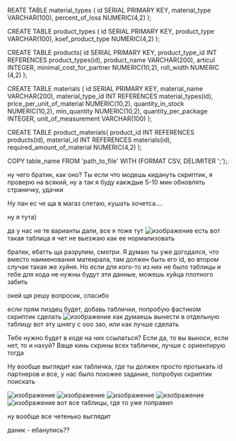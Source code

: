 REATE TABLE material_types (
  id SERIAL PRIMARY KEY,
  material_type VARCHAR(100),
  percent_of_loss NUMERIC(4,2)
);

CREATE TABLE product_types (
  id SERIAL PRIMARY KEY,
  product_type VARCHAR(100),
  koef_product_type NUMERIC(4,2)
);

CREATE TABLE products(
  id SERIAL PRIMARY KEY,
  product_type_id INT REFERENCES product_types(id),
  product_name VARCHAR(200),
  articul INTEGER,
  minimal_cost_for_partner NUMERIC(10,2),
  roll_width NUMERIC (4,2)
);

CREATE TABLE materials (
  id SERIAL PRIMARY KEY,
  material_name VARCHAR(200),
  material_type_id INT REFERENCES material_types(id),
  price_per_unit_of_material NUMERIC(10,2),
  quantity_in_stock NUMERIC(10,2),
  min_quantity NUMERIC(10,2),
  quantity_per_package INTEGER,
  unit_of_measurement VARCHAR(100)
);

CREATE TABLE product_materials(
  product_id INT REFERENCES products(id),
  material_id INT REFERENCES materials(id),
  required_amount_of_material NUMERIC(4,2)
);

COPY table_name FROM 'path_to_file' WITH (FORMAT CSV, DELIMITER ';');.

ну чего братик, как оно? Ты если что модешь кидануть скриптик, я проверю на всякий, ну а так я буду какждые 5-10 мин обновлять страничку, удачки

Ну лан ес че ща в магаз слетаю, кушать хочетса....

ну я тута)

да у нас не те варианты дали, все я тоже тут 
![изображение](https://github.com/user-attachments/assets/3a5679e9-86ca-43f3-849f-23d8c7f91638)
есть вот такая таблица я чет не вьезжаю как ее нормализовать 

братик, ебатть ща разрулим, смотри. Я думаю ты уже догодался, что вместо наименования матеирала, там должен быть его id, во втором случае такая же хуйня. Но если для кого-то из них не было таблицы и тебе для кода не нужны будут эти данные, можешь хуйца плотного забить

окей щя решу вопросик, спасибо 

если прям пиздец будет, добавь таблички, попробую фастиком скриптик сделать 
![изображение](https://github.com/user-attachments/assets/26581d43-b172-43fb-9a36-e0167c0f8f30)
как думаешь вынести в отдельную таблицу  вот эту шнягу с ооо зао, или как лучше сделать

Тебе нужно будет в коде на них ссылаться? Если да, то вы выноси, если нет, то и нахуй? Ваще кинь скрины всех табличек, лучше с ориентирую тогда 

Ну вообще выглядит как табличка, где ты должен просто протыкать id партнеров и все, у нас было похожее задание, попробую скриптик поискать 


![изображение](https://github.com/user-attachments/assets/fe919507-61ff-4948-8a71-1f79a1fe9979)
![изображение](https://github.com/user-attachments/assets/1212b84d-ef74-4f29-b263-9a22395a3b7a)
![изображение](https://github.com/user-attachments/assets/8124eac8-5622-46d3-b4f8-2aa9e2e59e3c)
![изображение](https://github.com/user-attachments/assets/edc688bd-d01d-4595-8702-d568a36d01d8)
![изображение](https://github.com/user-attachments/assets/6bbcd7f8-165d-47a1-b9cb-783c52f1ffe6)
вот все таблицы, где то уже поправил 

ну вообще все четенько выглядит



даник - ебанулись??
